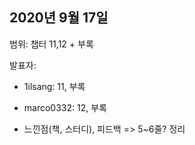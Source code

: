 ## 2020년 9월 17일

범위: 챕터 11,12 + 부록

발표자:

- 1ilsang: 11, 부록
- marco0332: 12, 부록

- 느낀점(책, 스터디), 피드백 => 5~6줄? 정리
